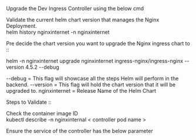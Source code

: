   Upgrade the Dev Ingress Controller using the below cmd

  Validate the current helm chart version that manages the Nginx Deployment.   
  helm history  nginxinternet -n nginxinternet  

  Pre decide the chart version you want to upgrade the Nginx ingress chart to ::

  helm -n nginxinternet upgrade nginxinternet ingress-nginx/ingress-nginx --version 4.5.2 --debug
  
  --debug = This flag will showcase all the steps Helm will perform in the backend. 
  --version = This flag will hold the chart version that it will be upgraded to.
  nginxinternet = Release Name of the Helm Chart

  Steps to Validate ::

  Check the container image ID  
  kubectl describe -n nginxinternal < controller pod name >

  Ensure the service of the controller has the below parameter

  
  
  

  

